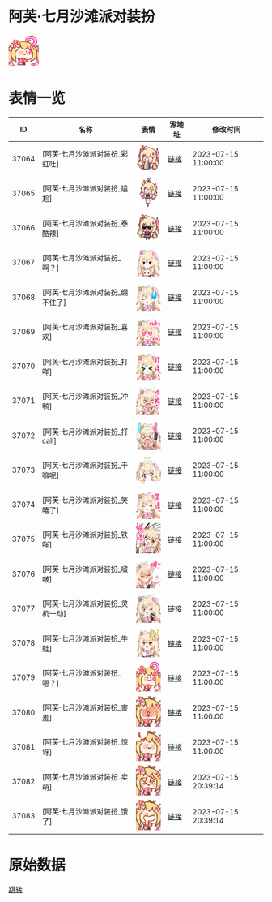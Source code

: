# 阿芙·七月沙滩派对装扮

<img src="./cover.png" height="60" alt="cover" />

# 表情一览

|ID|名称|表情|源地址|修改时间|
|----|----|----|----|----|
|37064|[阿芙·七月沙滩派对装扮_彩虹吐]|<img src="./pic/037064_%5B阿芙·七月沙滩派对装扮_彩虹吐%5D.png" height="60" alt="彩虹吐"/>|[链接](https://i0.hdslb.com/bfs/garb/e799b7e580ef9405a2ecf6ff3837ebf86bce82cf.png)|2023-07-15 11:00:00|
|37065|[阿芙·七月沙滩派对装扮_尴尬]|<img src="./pic/037065_%5B阿芙·七月沙滩派对装扮_尴尬%5D.png" height="60" alt="尴尬"/>|[链接](https://i0.hdslb.com/bfs/garb/5c0ac533ec26f543c3f578475d37ad6eb65c2847.png)|2023-07-15 11:00:00|
|37066|[阿芙·七月沙滩派对装扮_泰酷辣]|<img src="./pic/037066_%5B阿芙·七月沙滩派对装扮_泰酷辣%5D.png" height="60" alt="泰酷辣"/>|[链接](https://i0.hdslb.com/bfs/garb/e9939386499e96ff31ee85baa43a0ffa21db5c57.png)|2023-07-15 11:00:00|
|37067|[阿芙·七月沙滩派对装扮_啊？]|<img src="./pic/037067_%5B阿芙·七月沙滩派对装扮_啊？%5D.png" height="60" alt="啊？"/>|[链接](https://i0.hdslb.com/bfs/garb/4ea4b2a0532cd17c5bced1ade6dc8ff11ff36c57.png)|2023-07-15 11:00:00|
|37068|[阿芙·七月沙滩派对装扮_绷不住了]|<img src="./pic/037068_%5B阿芙·七月沙滩派对装扮_绷不住了%5D.png" height="60" alt="绷不住了"/>|[链接](https://i0.hdslb.com/bfs/garb/a7222f39856b5378a756303c45e82874001a8422.png)|2023-07-15 11:00:00|
|37069|[阿芙·七月沙滩派对装扮_喜欢]|<img src="./pic/037069_%5B阿芙·七月沙滩派对装扮_喜欢%5D.png" height="60" alt="喜欢"/>|[链接](https://i0.hdslb.com/bfs/garb/634052458b705cca5d3aa99395dc2f4cd80bac83.png)|2023-07-15 11:00:00|
|37070|[阿芙·七月沙滩派对装扮_打咩]|<img src="./pic/037070_%5B阿芙·七月沙滩派对装扮_打咩%5D.png" height="60" alt="打咩"/>|[链接](https://i0.hdslb.com/bfs/garb/ff73f2f83ca6854b491ea74131b254fb7421d740.png)|2023-07-15 11:00:00|
|37071|[阿芙·七月沙滩派对装扮_冲鸭]|<img src="./pic/037071_%5B阿芙·七月沙滩派对装扮_冲鸭%5D.png" height="60" alt="冲鸭"/>|[链接](https://i0.hdslb.com/bfs/garb/0b23492f698b26293c847ba1671d50052d6ca0b5.png)|2023-07-15 11:00:00|
|37072|[阿芙·七月沙滩派对装扮_打call]|<img src="./pic/037072_%5B阿芙·七月沙滩派对装扮_打call%5D.png" height="60" alt="打call"/>|[链接](https://i0.hdslb.com/bfs/garb/a3497d4846ae482dc1e3eafa604c5f136b6234f5.png)|2023-07-15 11:00:00|
|37073|[阿芙·七月沙滩派对装扮_干嘛呢]|<img src="./pic/037073_%5B阿芙·七月沙滩派对装扮_干嘛呢%5D.png" height="60" alt="干嘛呢"/>|[链接](https://i0.hdslb.com/bfs/garb/7b00c77e1fe801ee4d20cc5c70fbdd8a65791852.png)|2023-07-15 11:00:00|
|37074|[阿芙·七月沙滩派对装扮_笑嘻了]|<img src="./pic/037074_%5B阿芙·七月沙滩派对装扮_笑嘻了%5D.png" height="60" alt="笑嘻了"/>|[链接](https://i0.hdslb.com/bfs/garb/aecb4d6b2c537d1308b7dee31ba67a725813600a.png)|2023-07-15 11:00:00|
|37075|[阿芙·七月沙滩派对装扮_铁咩]|<img src="./pic/037075_%5B阿芙·七月沙滩派对装扮_铁咩%5D.png" height="60" alt="铁咩"/>|[链接](https://i0.hdslb.com/bfs/garb/da4cadae46dc002d4e93e91b20b4ce64fa363643.png)|2023-07-15 11:00:00|
|37076|[阿芙·七月沙滩派对装扮_啵啵]|<img src="./pic/037076_%5B阿芙·七月沙滩派对装扮_啵啵%5D.png" height="60" alt="啵啵"/>|[链接](https://i0.hdslb.com/bfs/garb/1cc569c5bd3b655ac11b1e69911d3ad3c10b4f35.png)|2023-07-15 11:00:00|
|37077|[阿芙·七月沙滩派对装扮_灵机一动]|<img src="./pic/037077_%5B阿芙·七月沙滩派对装扮_灵机一动%5D.png" height="60" alt="灵机一动"/>|[链接](https://i0.hdslb.com/bfs/garb/798aadc0ef2f6bc011c12b8e4117080dd4031c59.png)|2023-07-15 11:00:00|
|37078|[阿芙·七月沙滩派对装扮_牛蛙]|<img src="./pic/037078_%5B阿芙·七月沙滩派对装扮_牛蛙%5D.png" height="60" alt="牛蛙"/>|[链接](https://i0.hdslb.com/bfs/garb/828326fc24bd502383b6f46cb32d99c73b39de09.png)|2023-07-15 11:00:00|
|37079|[阿芙·七月沙滩派对装扮_嗯？]|<img src="./pic/037079_%5B阿芙·七月沙滩派对装扮_嗯？%5D.png" height="60" alt="嗯？"/>|[链接](https://i0.hdslb.com/bfs/garb/e1b017b5c0873f435dfe38842450845f0d894533.png)|2023-07-15 11:00:00|
|37080|[阿芙·七月沙滩派对装扮_害羞]|<img src="./pic/037080_%5B阿芙·七月沙滩派对装扮_害羞%5D.png" height="60" alt="害羞"/>|[链接](https://i0.hdslb.com/bfs/garb/55c42f4b927d6e2b656e66c95d7e398abf69d344.png)|2023-07-15 11:00:00|
|37081|[阿芙·七月沙滩派对装扮_惊讶]|<img src="./pic/037081_%5B阿芙·七月沙滩派对装扮_惊讶%5D.png" height="60" alt="惊讶"/>|[链接](https://i0.hdslb.com/bfs/garb/6b60057927d73f297df459b73595a187a33f5198.png)|2023-07-15 11:00:00|
|37082|[阿芙·七月沙滩派对装扮_卖萌]|<img src="./pic/037082_%5B阿芙·七月沙滩派对装扮_卖萌%5D.png" height="60" alt="卖萌"/>|[链接](https://i0.hdslb.com/bfs/garb/dec48b1473687b5a7c1643f6ff84840cb83af4ba.png)|2023-07-15 20:39:14|
|37083|[阿芙·七月沙滩派对装扮_饿了]|<img src="./pic/037083_%5B阿芙·七月沙滩派对装扮_饿了%5D.png" height="60" alt="饿了"/>|[链接](https://i0.hdslb.com/bfs/garb/1071a7c42556d7b12a5c9d9feb701413fc20a9cd.png)|2023-07-15 20:39:14|

# 原始数据

[跳转](./raw.json)

